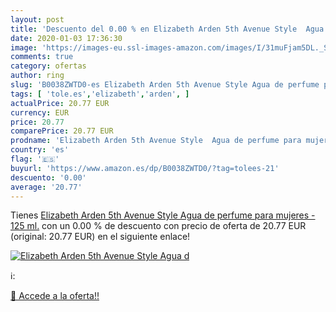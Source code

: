 ```yaml
---
layout: post
title: 'Descuento del 0.00 % en Elizabeth Arden 5th Avenue Style  Agua d'
date: 2020-01-03 17:36:30
image: 'https://images-eu.ssl-images-amazon.com/images/I/31muFjam5DL._SL200_.jpg'
comments: true
category: ofertas
author: ring
slug: 'B0038ZWTD0-es Elizabeth Arden 5th Avenue Style Agua de perfume para...'
tags: [ 'tole.es','elizabeth','arden', ]
actualPrice: 20.77 EUR
currency: EUR
price: 20.77
comparePrice: 20.77 EUR
prodname: 'Elizabeth Arden 5th Avenue Style  Agua de perfume para mujeres - 125 ml.'
country: 'es'
flag: '🇪🇸'
buyurl: 'https://www.amazon.es/dp/B0038ZWTD0/?tag=tolees-21'
descuento: '0.00'
average: '20.77'
---
```


Tienes [Elizabeth Arden 5th Avenue Style  Agua de perfume para mujeres - 125 ml.](https://www.amazon.es/dp/B0038ZWTD0/?tag=tolees-21) con un 0.00 % de descuento con precio de oferta de 20.77 EUR (original: 20.77 EUR) en el siguiente enlace!

[![Elizabeth Arden 5th Avenue Style  Agua d](https://images-eu.ssl-images-amazon.com/images/I/31muFjam5DL._SL200_.jpg)](https://www.amazon.es/dp/B0038ZWTD0/?tag=tolees-21)

ℹ️:


[🛒 Accede a la oferta!!](https://www.amazon.es/dp/B0038ZWTD0/?tag=tolees-21)
